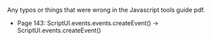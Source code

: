 Any typos or things that were wrong in the Javascript tools guide pdf.

- Page 143: ScriptUI.events.events.createEvent() -> ScriptUI.events.createEvent()
